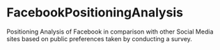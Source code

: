 # FacebookPositioningAnalysis
Positioning Analysis of Facebook in comparison with other Social Media sites based on public preferences taken by conducting a survey.
